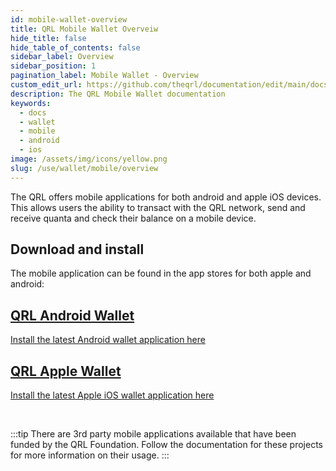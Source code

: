 ```yaml
---
id: mobile-wallet-overview
title: QRL Mobile Wallet Overveiw
hide_title: false
hide_table_of_contents: false
sidebar_label: Overview
sidebar_position: 1
pagination_label: Mobile Wallet - Overview
custom_edit_url: https://github.com/theqrl/documentation/edit/main/docs/
description: The QRL Mobile Wallet documentation
keywords:
  - docs
  - wallet
  - mobile
  - android
  - ios
image: /assets/img/icons/yellow.png
slug: /use/wallet/mobile/overview
---
```






The QRL offers mobile applications for both android and apple iOS devices. This allows users the ability to transact with the QRL network, send and receive quanta and check their balance on a mobile device.



## Download and install

The mobile application can be found in the app stores for both apple and android:

<span>
  <section class="row list_node_modules-@docusaurus-theme-classic-lib-theme-DocCategoryGeneratedIndexPage-styles-module">
        <article class="col col--6 margin-bottom--md">
            <a class="card padding--md cardContainer_node_modules-@docusaurus-theme-classic-lib-theme-DocCard-styles-module" href="https://play.google.com/store/apps/details?id=com.theqrl">
                <h2 class="text--truncate cardTitle_node_modules-@docusaurus-theme-classic-lib-theme-DocCard-styles-module" title="QRL Android Wallet Download">
                    QRL Android Wallet
                </h2>
                <p class="text--truncate cardDescription_node_modules-@docusaurus-theme-classic-lib-theme-DocCard-styles-module" 
               title="QRL Android mobile wallet link">
                    Install the latest Android wallet application here
                </p>
            </a>
        </article>
        <article class="col col--6 margin-bottom--md">
            <a class="card padding--md cardContainer_node_modules-@docusaurus-theme-classic-lib-theme-DocCard-styles-module" href="https://itunes.apple.com/us/app/qrl-wallet/id1458620542?ls=1&mt=8">
                <h2 class="text--truncate cardTitle_node_modules-@docusaurus-theme-classic-lib-theme-DocCard-styles-module" title="QRL Apple Wallet Download">
                    QRL Apple Wallet
                </h2>
                <p class="text--truncate cardDescription_node_modules-@docusaurus-theme-classic-lib-theme-DocCard-styles-module" 
               title="QRL Apple wallet link">
                    Install the latest Apple iOS wallet application here
                </p>
            </a>
        </article>        
    </section>
</span>

<br />

:::tip
There are 3rd party mobile applications available that have been funded by the QRL Foundation. Follow the documentation for these projects for more information on their usage.
:::


